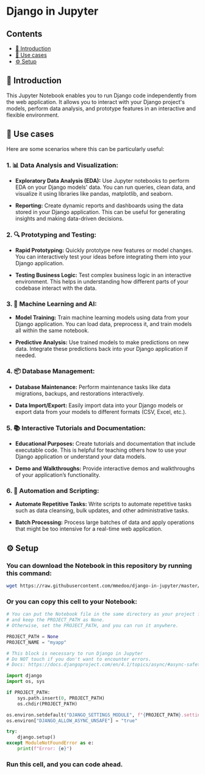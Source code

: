 # Django in Jupyter

## Contents

- [📖 Introduction](#intro)
- [🚀 Use cases](#use-cases)
- [⚙️ Setup](#setup)



<h2 id="intro">📖 Introduction</h2> 

This Jupyter Notebook enables you to run Django code independently from the web application. It allows you to interact with your Django project's models, perform data analysis, and prototype features in an interactive and flexible environment.



<h2 id="use-cases">🚀 Use cases</h2>

Here are some scenarios where this can be particularly useful:

### 1. 📊 Data Analysis and Visualization:
- **Exploratory Data Analysis (EDA):** Use Jupyter notebooks to perform EDA on your Django models' data. You can run queries, clean data, and visualize it using libraries like pandas, matplotlib, and seaborn.

- **Reporting:** Create dynamic reports and dashboards using the data stored in your Django application. This can be useful for generating insights and making data-driven decisions.


### 2. 🔍 Prototyping and Testing:
- **Rapid Prototyping:** Quickly prototype new features or model changes. You can interactively test your ideas before integrating them into your Django application.

- **Testing Business Logic:** Test complex business logic in an interactive environment. This helps in understanding how different parts of your codebase interact with the data.


### 3. 🤖 Machine Learning and AI:
- **Model Training:** Train machine learning models using data from your Django application. You can load data, preprocess it, and train models all within the same notebook.

- **Predictive Analysis:** Use trained models to make predictions on new data. Integrate these predictions back into your Django application if needed.


### 4. 📦 Database Management:
- **Database Maintenance:** Perform maintenance tasks like data migrations, backups, and restorations interactively.

- **Data Import/Export:** Easily import data into your Django models or export data from your models to different formats (CSV, Excel, etc.).


### 5. 📚 Interactive Tutorials and Documentation:
- **Educational Purposes:** Create tutorials and documentation that include executable code. This is helpful for teaching others how to use your Django application or understand your data models.

- **Demo and Walkthroughs:** Provide interactive demos and walkthroughs of your application’s functionality.


### 6. 📜 Automation and Scripting:
- **Automate Repetitive Tasks:** Write scripts to automate repetitive tasks such as data cleansing, bulk updates, and other administrative tasks.

- **Batch Processing:** Process large batches of data and apply operations that might be too intensive for a real-time web application.


<h2 id="setup">⚙️ Setup</h2>

### You can download the Notebook in this repository by running this command:
```bash
wget https://raw.githubusercontent.com/mmedoo/django-in-jupyter/master/interact.ipynb
```

### Or you can copy this cell to your Notebook:
```py
# You can put the Notebook file in the same directory as your project folder
# and keep the PROJECT_PATH as None.
# Otherwise, set the PROJECT_PATH, and you can run it anywhere.

PROJECT_PATH = None
PROJECT_NAME = "myapp"

# This block is necessary to run Django in Jupyter
# Do NOT touch if you don't want to encounter errors.
# Docs: https://docs.djangoproject.com/en/4.1/topics/async/#async-safety

import django
import os, sys

if PROJECT_PATH:
	sys.path.insert(0, PROJECT_PATH)
	os.chdir(PROJECT_PATH)

os.environ.setdefault("DJANGO_SETTINGS_MODULE", f"{PROJECT_PATH}.settings")
os.environ["DJANGO_ALLOW_ASYNC_UNSAFE"] = "true"

try:
	django.setup()
except ModuleNotFoundError as e:
	print(f"Error: {e}")
```

### Run this cell, and you can code ahead.